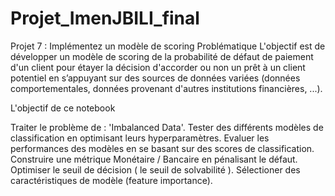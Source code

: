 # Projet_ImenJBILI_final
Projet 7 : Implémentez un modèle de scoring
Problématique
L'objectif est de développer un modèle de scoring de la probabilité de défaut de paiement d'un client pour étayer la décision d'accorder ou non un prêt à un client potentiel en s’appuyant sur des sources de données variées (données comportementales, données provenant d'autres institutions financières, ...).

L'objectif de ce notebook

Traiter le problème de : 'Imbalanced Data'.
Tester des différents modèles de classification en optimisant leurs hyperparamètres.
Evaluer les performances des modèles en se basant sur des scores de classification.
Construire une métrique Monétaire / Bancaire en pénalisant le défaut.
Optimiser le seuil de décision ( le seuil de solvabilité ).
Sélectioner des caractéristiques de modèle (feature importance).
